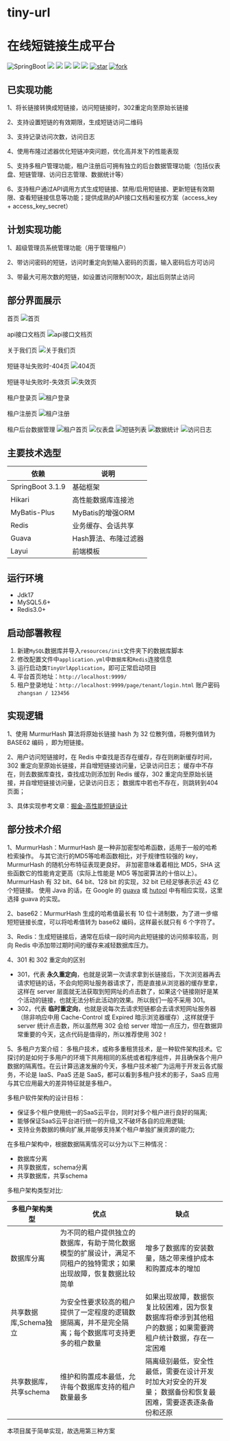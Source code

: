 # tiny-url
# 在线短链接生成平台

![SpringBoot](https://img.shields.io/badge/springboot-3.1.9-green.svg?style=flat-square)
<a href="https://github.com/llllllxy/tiny-url/stargazers"><img src="https://img.shields.io/github/stars/llllllxy/tiny-url?style=flat-square&logo=GitHub"></a>
<a href="https://github.com/llllllxy/tiny-url/network/members"><img src="https://img.shields.io/github/forks/llllllxy/tiny-url?style=flat-square&logo=GitHub"></a>
<a href="https://github.com/llllllxy/tiny-url/watchers"><img src="https://img.shields.io/github/watchers/llllllxy/tiny-url?style=flat-square&logo=GitHub"></a>
<a href="https://github.com/llllllxy/tiny-url/issues"><img src="https://img.shields.io/github/issues/llllllxy/tiny-url.svg?style=flat-square&logo=GitHub"></a>
<a href="https://github.com/llllllxy/tiny-url/blob/master/LICENSE"><img src="https://img.shields.io/github/license/llllllxy/tiny-url.svg?style=flat-square"></a>
<a href='https://gitee.com/leisureLXY/tiny-url/stargazers'><img src='https://gitee.com/leisureLXY/tiny-url/badge/star.svg?theme=dark' alt='star'></img></a>
<a href='https://gitee.com/leisureLXY/tiny-url/members'><img src='https://gitee.com/leisureLXY/tiny-url/badge/fork.svg?theme=dark' alt='fork'></img></a>


## 已实现功能
1、将长链接转换成短链接，访问短链接时，302重定向至原始长链接

2、支持设置短链的有效期限，生成短链访问二维码

3、支持记录访问次数，访问日志

4、使用布隆过滤器优化短链冲突问题，优化高并发下的性能表现

5、支持多租户管理功能，租户注册后可拥有独立的后台数据管理功能（包括仪表盘、短链管理、访问日志管理、数据统计等）

6、支持租户通过API调用方式生成短链接、禁用/启用短链接、更新短链有效期限、查看短链接信息等功能；提供成熟的API接口文档和鉴权方案（access_key + access_key_secret）

## 计划实现功能
1、超级管理员系统管理功能（用于管理租户）

2、带访问密码的短链，访问时重定向到输入密码的页面，输入密码后方可访问

3、带最大可用次数的短链，如设置访问限制100次，超出后则禁止访问

## 部分界面展示
首页
![首页](src/main/resources/static/images/readme/首页.png)
<br/><br/>
api接口文档页
![api接口文档页](src/main/resources/static/images/readme/api接口文档.png)
<br/><br/>
关于我们页
![关于我们页](src/main/resources/static/images/readme/关于我们.png)
<br/><br/>
短链寻址失败时-404页
![404页](src/main/resources/static/images/readme/example_404.png)
<br/><br/>
短链寻址失败时-失效页
![失效页](src/main/resources/static/images/readme/example_expire.png)
<br/><br/>
租户登录页
![租户登录](src/main/resources/static/images/readme/租户登录.png)
<br/><br/>
租户注册页
![租户注册](src/main/resources/static/images/readme/租户注册.png)
<br/><br/>
租户后台数据管理
![租户首页](src/main/resources/static/images/readme/租户首页.png)
![仪表盘](src/main/resources/static/images/readme/仪表盘.png)
![短链列表](src/main/resources/static/images/readme/短链管理.png)
![数据统计](src/main/resources/static/images/readme/数据统计.png)
![访问日志](src/main/resources/static/images/readme/访问日志.png)

## 主要技术选型
| 依赖                | 说明           |
|-------------------|--------------|
| SpringBoot 3.1.9  | 基础框架         |
| Hikari            | 高性能数据库连接池 |
| MyBatis-Plus      | MyBatis的增强ORM |
| Redis             | 业务缓存、会话共享    |
| Guava             | Hash算法、布隆过滤器 |
| Layui             | 前端模板         |

## 运行环境
- Jdk17
- MySQL5.6+
- Redis3.0+

## 启动部署教程

1. 新建`MySQL`数据库并导入`resources/init`文件夹下的数据库脚本
2. 修改配置文件中`application.yml`中`数据库`和`Redis`连接信息
3. 运行启动类`TinyUrlApplication`，即可正常启动项目
4. 平台首页地址：`http://localhost:9999/`
5. 租户登录地址：`http://localhost:9999/page/tenant/login.html`  账户密码 `zhangsan / 123456`

## 实现逻辑
1、使用 MurmurHash 算法将原始长链接 hash 为 32 位散列值，将散列值转为 BASE62 编码 ，即为短链接。

2、用户访问短链接时，在 Redis 中查找是否存在缓存，存在则刷新缓存时间，302 重定向至原始长链接，并自增短链接访问量，记录访问日志；
缓存中不存在，则去数据库查找，查找成功则添加到 Redis 缓存，302 重定向至原始长链接，并自增短链接访问量，记录访问日志；
数据库中若也不存在，则跳转到404页面；

3、具体实现参考文章：[掘金-高性能短链设计](https://juejin.cn/post/6844904090602848270)

## 部分技术介绍
1、MurmurHash：MurmurHash 是一种非加密型哈希函数，适用于一般的哈希检索操作。
与其它流行的MD5等哈希函数相比，对于规律性较强的 key，MurmurHash 的随机分布特征表现更良好。
非加密意味着着相比 MD5，SHA 这些函数它的性能肯定更高（实际上性能是 MD5 等加密算法的十倍以上）。
MurmurHash 有 32 bit、64 bit、128 bit 的实现，32 bit 已经足够表示近 43 亿个短链接。
使用 Java 的话，在 Google 的 [guava](https://github.com/google/guava)
或 [hutool](https://github.com/dromara/hutool) 中有相应实现，这里选择 guava 的实现。

2、base62：MurmurHash 生成的哈希值最长有 10 位十进制数，为了进一步缩短短链接长度，可以将哈希值转为 base62 编码，这样最长就只有 6 个字符了。

3、Redis：生成短链接后，通常在后续一段时间内此短链接的访问频率较高，则向 Redis 中添加带过期时间的缓存来减轻数据库压力。

4、301 和 302 重定向的区别
- 301，代表 **永久重定向**，也就是说第一次请求拿到长链接后，下次浏览器再去请求短链的话，不会向短网址服务器请求了，而是直接从浏览器的缓存里拿，这样在 server 层面就无法获取到短网址的点击数了，如果这个链接刚好是某个活动的链接，也就无法分析此活动的效果。所以我们一般不采用 301。
- 302，代表 **临时重定向**，也就是说每次去请求短链都会去请求短网址服务器（除非响应中用 Cache-Control 或 Expired 暗示浏览器缓存）,这样就便于 server 统计点击数，所以虽然用 302 会给 server 增加一点压力，但在数据异常重要的今天，这点代码是值得的，所以推荐使用 302！

5、多租户方案介绍：
多租户技术，或称多重租赁技术，是一种软件架构技术。它探讨的是如何于多用户的环境下共用相同的系统或者程序组件，并且确保各个用户数据的隔离性。在云计算迅速发展的今天，多租户技术被广为运用于开发云各式服务，不论是 IaaS、PaaS 还是 SaaS，都可以看到多租户技术的影子，SaaS 应用与其它应用最大的差异特征就是多租户。

多租户软件架构的设计目标：
- 保证多个租户使用统一的SaaS云平台，同时对多个租户进行良好的隔离;
- 能够保证SaaS云平台进行统一的升级,又不破坏各自的应用逻辑;
- 支持业务数据的横向扩展,并能够支持某个租户单独扩展资源的能力;

在多租户架构中，根据数据隔离情况可以分为以下三种情况：
- 数据库分离
- 共享数据库，schema分离
- 共享数据库，共享schema

多租户架构类型对比:

| 多租户架构类型 | 优点 | 缺点 |
| ------- | ------- | ------- |
|     数据库分离    |   为不同的租户提供独立的数据库，有助于简化数据模型的扩展设计，满足不同租户的独特需求；如果出现故障，恢复数据比较简单   | 增多了数据库的安装数量，随之带来维护成本和购置成本的增加 |
| 共享数据库,Schema独立 | 为安全性要求较高的租户提供了一定程度的逻辑数据隔离，并不是完全隔离；每个数据库可支持更多的租户数量 | 如果出现故障，数据恢复比较困难，因为恢复数据库将牵涉到其他租户的数据；如果需要跨租户统计数据，存在一定困难 |
| 共享数据库，共享schema | 维护和购置成本最低，允许每个数据库支持的租户数量最多 | 隔离级别最低，安全性最低，需要在设计开发时加大对安全的开发量； 数据备份和恢复最困难，需要逐表逐条备份和还原 |

本项目属于简单实现，故选用第三种方案